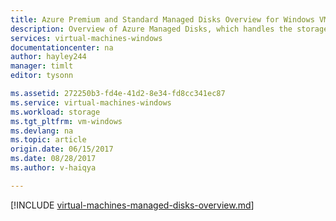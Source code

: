```yaml
---
title: Azure Premium and Standard Managed Disks Overview for Windows VMs| Microsoft Docs
description: Overview of Azure Managed Disks, which handles the storage accounts for you when using Azure Windows VMs
services: virtual-machines-windows
documentationcenter: na
author: hayley244
manager: timlt
editor: tysonn

ms.assetid: 272250b3-fd4e-41d2-8e34-fd8cc341ec87
ms.service: virtual-machines-windows
ms.workload: storage
ms.tgt_pltfrm: vm-windows
ms.devlang: na
ms.topic: article
origin.date: 06/15/2017
ms.date: 08/28/2017
ms.author: v-haiqya

---
```

[!INCLUDE [virtual-machines-managed-disks-overview.md](../../../includes/virtual-machines-managed-disks-overview.md)]
